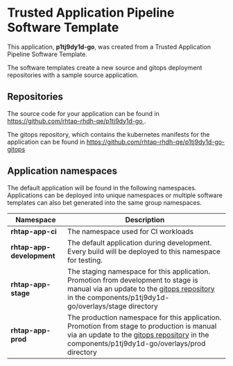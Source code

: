 # Trusted Application Pipeline Software Template

This application, **p1tj9dy1d-go**, was created from a Trusted Application Pipeline Software Template.

The software templates create a new source and gitops deployment repositories with a sample source application. 

## Repositories

The source code for your application can be found in [https://github.com/rhtap-rhdh-qe/p1tj9dy1d-go ](https://github.com/rhtap-rhdh-qe/p1tj9dy1d-go ).
 
The gitops repository, which contains the kubernetes manifests for the application can be found in 
[https://github.com/rhtap-rhdh-qe/p1tj9dy1d-go-gitops ](https://github.com/rhtap-rhdh-qe/p1tj9dy1d-go-gitops ) 

## Application namespaces 

The default application will be found in the following namespaces. Applications can be deployed into unique namespaces or multiple software templates can also bet generated into the same group namespaces.  

|  Namespace   |  Description   |  
| -------- | -------- |
| **rhtap-app-ci** | The namespace used for CI workloads |
| **rhtap-app-development** | The default application during development. Every build will be deployed to this namespace for testing. |
| **rhtap-app-stage** | The staging namespace for this application. Promotion from development to stage is manual via an update to the [gitops repository](https://github.com/rhtap-rhdh-qe/p1tj9dy1d-go-gitops ) in the components/p1tj9dy1d-go/overlays/stage directory |
| **rhtap-app-prod** | The production namespace for this application. Promotion from stage to production is manual via an update to the [gitops repository](https://github.com/rhtap-rhdh-qe/p1tj9dy1d-go-gitops ) in the components/p1tj9dy1d-go/overlays/prod directory |